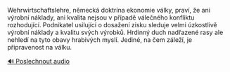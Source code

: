 
Wehrwirtschaftslehre, německá doktrína ekonomie války, praví, že ani výrobní náklady, ani kvalita nejsou v případě válečného konfliktu rozhodující. Podnikatel usilující o dosažení zisku sleduje velmi úzkostlivě výrobní náklady a kvalitu svých výrobků. Hrdinný duch nadřazené rasy ale nehledí na tyto obavy hrabivých myslí. Jediné, na čem záleží, je připravenost na válku.

[🔊 Poslechnout audio](/data/7-paragraphs/audio/chapter_165/para_001-Wehrwirtschaftslehre-nmeck-doktrna-ekonomie-v.mp3)
